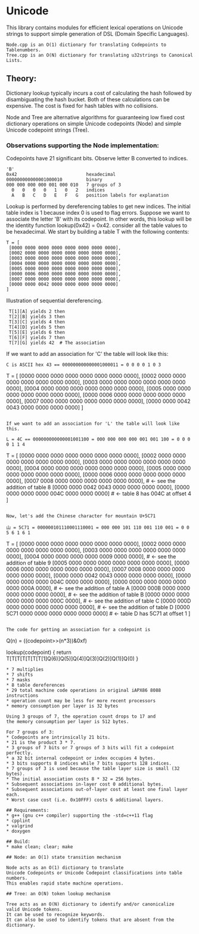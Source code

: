 # UnicodeThis library contains modules for efficient lexical operations onUnicode strings to supportsimple generation of DSL (Domain Specific Languages).```Node.cpp is an O(1) dictionary for translating Codepoints to Tablenumbers.Tree.cpp is an O(N) dictionary for translating u32strings to Canonical Lists.```## Theory:Dictionary lookup typically incurs a cost ofcalculating the hash followed by disambiguating the hash bucket.Both of these calculations can be expensive.The cost is fixed for hash tables with no collisions.Node and Tree are alternative algorithms for guaranteeinglow fixed cost dictionary operations onsimple Unicode codepoints (Node) and simple Unicode codepoint strings (Tree).### Observations supporting the Node implementation:Codepoints have 21 significant bits.  Observe letter B converted to indices.```'B'0x42                          hexadecimal000000000000001000010         binary000 000 000 000 001 000 010   7 groups of 3  0   0   0   0   1   0   2   indices  A   B   C   D   E   F   G   position labels for explanation```Lookup is performed by dereferencing tables to get new indices.The initial table index is 1 because index 0 is used to flag errors.Suppose we want to associate the letter 'B' with its codepoint.In other words, this lookup will be the identity function lookup(0x42) = 0x42.consider all the table values to be hexadecimal.We start by building a table T with the following contents:```T = [ [0000 0000 0000 0000 0000 0000 0000 0000], [0002 0000 0000 0000 0000 0000 0000 0000], [0003 0000 0000 0000 0000 0000 0000 0000], [0004 0000 0000 0000 0000 0000 0000 0000], [0005 0000 0000 0000 0000 0000 0000 0000], [0000 0006 0000 0000 0000 0000 0000 0000], [0007 0000 0000 0000 0000 0000 0000 0000], [0000 0000 0042 0000 0000 0000 0000 0000]]```Illustration of sequential dereferencing.``` T[1][A] yields 2 then T[2][B] yields 3 then T[3][C] yields 4 then T[4][D] yields 5 then T[5][E] yields 6 then T[6][F] yields 7 then T[7][G] yields 42  # The association```If we want to add an association for 'C' the table will look like this:```C is ASCII hex 43 == 000000000000001000011 = 0 0 0 0 1 0 3```T = [ [0000 0000 0000 0000 0000 0000 0000 0000], [0002 0000 0000 0000 0000 0000 0000 0000], [0003 0000 0000 0000 0000 0000 0000 0000], [0004 0000 0000 0000 0000 0000 0000 0000], [0005 0000 0000 0000 0000 0000 0000 0000], [0000 0006 0000 0000 0000 0000 0000 0000], [0007 0000 0000 0000 0000 0000 0000 0000], [0000 0000 0042 0043 0000 0000 0000 0000]]```If we want to add an association for 'L' the table will look like this.L = 4C == 000000000000001001100 = 000 000 000 000 001 001 100 = 0 0 0 0 1 1 4```T = [ [0000 0000 0000 0000 0000 0000 0000 0000], [0002 0000 0000 0000 0000 0000 0000 0000], [0003 0000 0000 0000 0000 0000 0000 0000], [0004 0000 0000 0000 0000 0000 0000 0000], [0005 0000 0000 0000 0000 0000 0000 0000], [0000 0006 0000 0000 0000 0000 0000 0000], [0007 0008 0000 0000 0000 0000 0000 0000], # <- see the addition of table 8 [0000 0000 0042 0043 0000 0000 0000 0000], [0000 0000 0000 0000 004C 0000 0000 0000]  # <- table 8 has 004C at offset 4]```Now, let's add the Chinese character for mountain U+5C71山 = 5C71 = 000000101110001110001 = 000 000 101 110 001 110 001 = 0 0 5 6 1 6 1```T = [ [0000 0000 0000 0000 0000 0000 0000 0000], [0002 0000 0000 0000 0000 0000 0000 0000], [0003 0000 0000 0000 0000 0000 0000 0000], [0004 0000 0000 0000 0000 0009 0000 0000], # <- see the addition of table 9 [0005 0000 0000 0000 0000 0000 0000 0000], [0000 0006 0000 0000 0000 0000 0000 0000], [0007 0008 0000 0000 0000 0000 0000 0000], [0000 0000 0042 0043 0000 0000 0000 0000], [0000 0000 0000 0000 004C 0000 0000 0000], [0000 0000 0000 0000 0000 0000 000A 0000], # <- see the addition of table A [0000 000B 0000 0000 0000 0000 0000 0000], # <- see the addition of table B [0000 0000 0000 0000 0000 0000 000C 0000], # <- see the addition of table C [0000 000D 0000 0000 0000 0000 0000 0000], # <- see the addition of table D [0000 5C71 0000 0000 0000 0000 0000 0000]  # <- table D has 5C71 at offset 1]```The code for getting an association for a codepoint is```Q(n) = ((codepoint>>(n*3))&0xf)lookup(codepoint) { return T[T[T[T[T[T[T[1]Q(6)]Q(5)]Q(4)]Q(3)]Q(2)]Q(1)]Q(0) }```* 7 multiplies* 7 shifts* 7 masks* 8 table dereferences* 29 total machine code operations in original iAPX86 8088 instructions* operation count may be less for more recent processors* memory consumption per layer is 32 bytesUsing 3 groups of 7, the operation count drops to 17 andthe memory consumption per layer is 512 bytes.For 7 groups of 3:* Codepoints are intrinsically 21 bits.* 21 is the product 3 * 7.* 3 groups of 7 bits or 7 groups of 3 bits will fit a codepoint perfectly.* a 32 bit internal codepoint or index occupies 4 bytes.* 3 bits supports 8 indices while 7 bits supports 128 indices.* 7 groups of 3 is used because the table layer size is small (32 bytes).* The initial association costs 8 * 32 = 256 bytes.* Subsequent associations in-layer cost 0 additional bytes.* Subsequent associations out-of-layer cost at least one final layer each.* Worst case cost (i.e. 0x10FFF) costs 6 additional layers.## Requirements:* g++ (gnu c++ compiler) supporting the -std=c++11 flag* cpplint* valgrind* doxygen## Build:* make clean; clear; make## Node: an O(1) state transition mechanismNode acts as an O(1) dictionary to translateUnicode Codepoints or Unicode Codepoint classifications into table numbers.This enables rapid state machine operations.## Tree: an O(N) token lookup mechanismTree acts as an O(N) dictionary to identify and/or canonicalizevalid Unicode tokens.It can be used to recognize keywords.It can also be used to identify tokens that are absent from the dictionary.